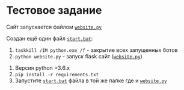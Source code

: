 # Тестовое задание

Сайт запускается файлом <a href="https://github.com/Grigoriy457/test-projct/blob/main/website.py" target="_blank">`website.py`</a>


Создан ещё один файл [`start.bat`](https://github.com/Grigoriy457/test-projct/blob/main/start.bat):
1. `taskkill /IM python.exe /f` - закрытие всех запущенных ботов
2. `python website.py` - запуск flask сайт ([`website.py`](https://github.com/Grigoriy457/test-projct/blob/main/website.py))

1) Версия python >3.6.x
2) `pip install -r requirements.txt`
3) Запустите [`start.bat`](https://github.com/Grigoriy457/test-projct/blob/main/start.bat) файла в той же папке где и [`website.py`](https://github.com/Grigoriy457/test-projct/blob/main/website.py)

